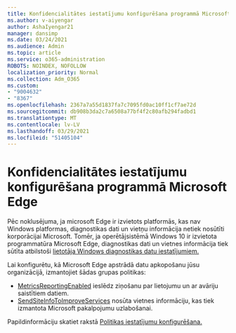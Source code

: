 ```yaml
---
title: Konfidencialitātes iestatījumu konfigurēšana programmā Microsoft Edge
ms.author: v-aiyengar
author: AshaIyengar21
manager: dansimp
ms.date: 03/24/2021
ms.audience: Admin
ms.topic: article
ms.service: o365-administration
ROBOTS: NOINDEX, NOFOLLOW
localization_priority: Normal
ms.collection: Adm_O365
ms.custom:
- "9004632"
- "8367"
ms.openlocfilehash: 2367a7a55d1837fa7c7095fd0ac10ff1cf7ae72d
ms.sourcegitcommit: db908b3da2c7a6508a77bf4f2c80afb294fadbd1
ms.translationtype: MT
ms.contentlocale: lv-LV
ms.lasthandoff: 03/29/2021
ms.locfileid: "51405104"
---
```

# <a name="configure-privacy-settings-in-microsoft-edge"></a>Konfidencialitātes iestatījumu konfigurēšana programmā Microsoft Edge

Pēc noklusējuma, ja microsoft Edge ir izvietots platformās, kas nav Windows platformas, diagnostikas dati un vietņu informācija netiek nosūtīti korporācijai Microsoft. Tomēr, ja operētājsistēmā Windows 10 ir izvietota programmatūra Microsoft Edge, diagnostikas dati un vietnes informācija tiek sūtīta atbilstoši [lietotāja Windows diagnostikas datu iestatījumiem.](https://go.microsoft.com/fwlink/?linkid=2132472)

Lai konfigurētu, kā Microsoft Edge apstrādā datu apkopošanu jūsu organizācijā, izmantojiet šādas grupas politikas:
- [MetricsReportingEnabled](https://go.microsoft.com/fwlink/?linkid=2132470) ieslēdz ziņošanu par lietojumu un ar avāriju saistītiem datiem.
- [SendSiteInfoToImproveServices](https://go.microsoft.com/fwlink/?linkid=2132470) nosūta vietnes informāciju, kas tiek izmantota Microsoft pakalpojumu uzlabošanai.

Papildinformāciju skatiet rakstā [Politikas iestatījumu konfigurēšana.](https://go.microsoft.com/fwlink/?linkid=2132577)
